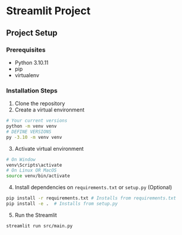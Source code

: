 # Streamlit Project

## Project Setup

### Prerequisites
- Python 3.10.11
- pip
- virtualenv

### Installation Steps
1. Clone the repository
2. Create a virtual environment
```bash
# Your current versions
python -m venv venv
# DEFINE VERSIONS
py -3.10 -m venv venv 
```
3. Activate virtual environment
```bash
# On Window
venv\Scripts\activate
# On Linux OR MacOS
source venv/bin/activate
```
4. Install dependencies on `requirements.txt` or `setup.py` (Optional)
```bash
pip install -r requirements.txt # Installs from requirements.txt
pip install -e .  # Installs from setup.py
```
5. Run the Streamlit
```bash
streamlit run src/main.py
```
